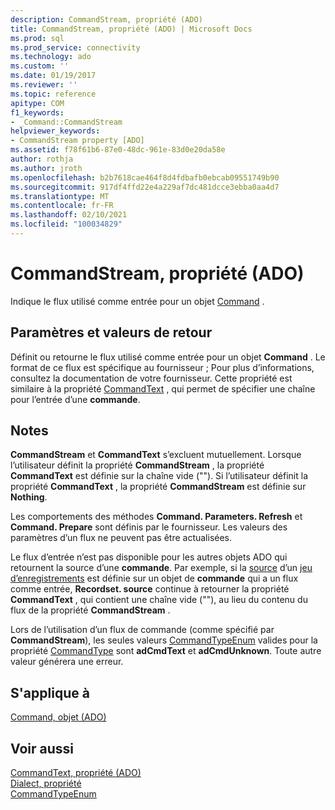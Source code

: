 ```yaml
---
description: CommandStream, propriété (ADO)
title: CommandStream, propriété (ADO) | Microsoft Docs
ms.prod: sql
ms.prod_service: connectivity
ms.technology: ado
ms.custom: ''
ms.date: 01/19/2017
ms.reviewer: ''
ms.topic: reference
apitype: COM
f1_keywords:
- _Command::CommandStream
helpviewer_keywords:
- CommandStream property [ADO]
ms.assetid: f78f61b6-87e0-48dc-961e-83d0e20da58e
author: rothja
ms.author: jroth
ms.openlocfilehash: b2b7618cae464f8d4fdbafb0ebcab09551749b90
ms.sourcegitcommit: 917df4ffd22e4a229af7dc481dcce3ebba0aa4d7
ms.translationtype: MT
ms.contentlocale: fr-FR
ms.lasthandoff: 02/10/2021
ms.locfileid: "100034829"
---
```

# <a name="commandstream-property-ado"></a>CommandStream, propriété (ADO)
Indique le flux utilisé comme entrée pour un objet [Command](./command-object-ado.md) .  
  
## <a name="settings-and-return-values"></a>Paramètres et valeurs de retour  
 Définit ou retourne le flux utilisé comme entrée pour un objet **Command** . Le format de ce flux est spécifique au fournisseur ; Pour plus d’informations, consultez la documentation de votre fournisseur. Cette propriété est similaire à la propriété [CommandText](./commandtext-property-ado.md) , qui permet de spécifier une chaîne pour l’entrée d’une **commande**.  
  
## <a name="remarks"></a>Notes  
 **CommandStream** et **CommandText** s’excluent mutuellement. Lorsque l’utilisateur définit la propriété **CommandStream** , la propriété **CommandText** est définie sur la chaîne vide (""). Si l’utilisateur définit la propriété **CommandText** , la propriété **CommandStream** est définie sur **Nothing**.  
  
 Les comportements des méthodes **Command. Parameters. Refresh** et **Command. Prepare** sont définis par le fournisseur. Les valeurs des paramètres d’un flux ne peuvent pas être actualisées.  
  
 Le flux d’entrée n’est pas disponible pour les autres objets ADO qui retournent la source d’une **commande**. Par exemple, si la [source](./source-property-ado-recordset.md) d’un [jeu d’enregistrements](./recordset-object-ado.md) est définie sur un objet de **commande** qui a un flux comme entrée, **Recordset. source** continue à retourner la propriété **CommandText** , qui contient une chaîne vide (""), au lieu du contenu du flux de la propriété **CommandStream** .  
  
 Lors de l’utilisation d’un flux de commande (comme spécifié par **CommandStream**), les seules valeurs [CommandTypeEnum](./commandtypeenum.md) valides pour la propriété [CommandType](./commandtype-property-ado.md) sont **adCmdText** et **adCmdUnknown**. Toute autre valeur générera une erreur.  
  
## <a name="applies-to"></a>S'applique à  
 [Command, objet (ADO)](./command-object-ado.md)  
  
## <a name="see-also"></a>Voir aussi  
 [CommandText, propriété (ADO)](./commandtext-property-ado.md)   
 [Dialect, propriété](./dialect-property.md)   
 [CommandTypeEnum](./commandtypeenum.md)